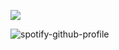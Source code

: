 ![](https://komarev.com/ghpvc/?username=piercedskin&color=000000&label=witnesses&base=1000) 

![spotify-github-profile](/img/novatorem.svg)

